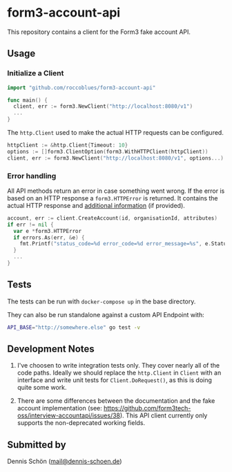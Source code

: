 # form3-account-api

This repository contains a client for the Form3 fake account API.

## Usage


### Initialize a Client

```Go
import "github.com/roccoblues/form3-account-api"

func main() {
  client, err := form3.NewClient("http://localhost:8080/v1")
  ...
}
```

The `http.Client` used to make the actual HTTP requests can be configured.

```Go
httpClient := &http.Client{Timeout: 10}
options := []form3.ClientOption(form3.WithHTTPClient(httpClient))
client, err := form3.NewClient("http://localhost:8080/v1", options...)
```

### Error handling

All API methods return an error in case something went wrong. If the error is based on an HTTP response a `form3.HTTPError` is returned. It contains the actual HTTP response and [additional information](https://api-docs.form3.tech/api.html#introduction-and-api-conventions-errors-and-status-codes) (if provided).

```Go
account, err := client.CreateAccount(id, organisationId, attributes)
if err != nil {
  var e *form3.HTTPError
  if errors.As(err, &e) {
    fmt.Printf("status_code=%d error_code=%d error_message=%s", e.StatusCode, e.ErrorCode, e.ErrorMessage)
  }
  ...
}
```

## Tests

The tests can be run with `docker-compose up` in the base directory.

They can also be run standalone against a custom API Endpoint with:

```Bash
API_BASE="http://somewhere.else" go test -v
```

## Development Notes

1. I've choosen to write integration tests only. They cover nearly all of the code paths. Ideally we should replace the `http.Client` in `Client` with an interface and write unit tests for `Client.DoRequest()`, as this is doing quite some work.

2. There are some differences between the documentation and the fake account implementation (see: https://github.com/form3tech-oss/interview-accountapi/issues/38).
This API client currently only supports the non-deprecated working fields.

## Submitted by

Dennis Schön (mail@dennis-schoen.de)
